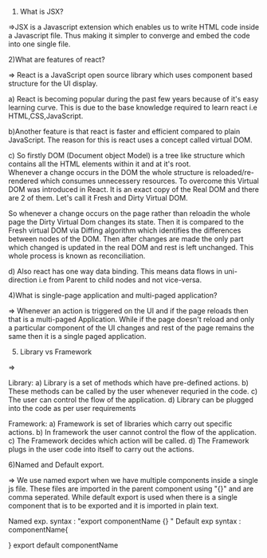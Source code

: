 1) What is JSX?

=>JSX is a Javascript extension which enables us to write HTML code inside a Javascript file. Thus making it simpler to converge and embed the code into one single file.

2)What are features of react?

=> React is a JavaScript open source library which uses component based structure for the UI display.

a) React is becoming popular during the past few years because of it's easy learning curve. This is due to the base knowledge required to learn react i.e HTML,CSS,JavaScript.

b)Another feature is that react is faster and efficient compared to plain JavaScript. The reason for this is react uses a concept called virtual DOM.

c) So firstly DOM (Document object Model) is a tree like structure which contains all the HTML elements within it and <html> at it's root.       
Whenever a change occurs in the DOM the whole structure is reloaded/re-rendered which consumes unnecessery resources. To overcome this Virtual DOM was introduced in React. It is an exact copy of the Real DOM and there are 2 of them. Let's call it Fresh and Dirty Virtual DOM.

So whenever a change occurs on the page rather than reloadin the whole page the Dirty Virtual Dom changes its state. Then it is compared to the Fresh virtual DOM via Diffing algorithm which identifies the differences between nodes of the DOM. Then after changes are made the only part which changed is updated in the real DOM and rest is left unchanged. This whole process is known as reconciliation.

d) Also react has one way data binding. This means data flows in uni-direction i.e from Parent to child nodes and not vice-versa.

4)What is single-page application and multi-paged application?

=> Whenever an action is triggered on the UI and if the page reloads then that is a multi-paged Application. While if the page doesn't reload and only a particular component of the UI changes and rest of the page remains the same then it is a single paged application.

5) Library vs Framework

=>

Library:
a) Library is a set of methods which have pre-defined actions.
b) These methods can be called by the user whenever requried in the code.
c) The user can control the flow of the application.
d) Library can be plugged into the code as per user requirements

Framework:
a) Framework is set of libraries which carry out specific actions.
b) In framework the user cannot control the flow of the application.
c) The Framework decides which action will be called.
d) The Framework plugs in the user code into itself to carry out the actions.

6)Named and Default export.

=> We use named export when we have multiple components inside a single js file. These files are imported in the parent component using "{}" and are comma seperated. While default export is used when there is a single component that is to be exported and it is imported in plain text.

Named exp. syntax : "export componentName {} "
Default exp syntax : 
componentName{
    
}
export default componentName